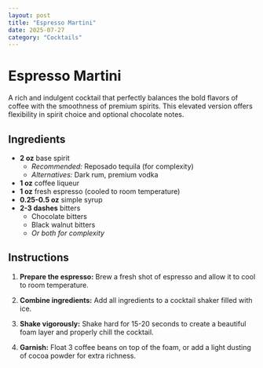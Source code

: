 ```yaml
---
layout: post
title: "Espresso Martini"
date: 2025-07-27
category: "Cocktails"
---
```


# Espresso Martini

A rich and indulgent cocktail that perfectly balances the bold flavors of coffee with the smoothness of premium spirits. This elevated version offers flexibility in spirit choice and optional chocolate notes.

## Ingredients

- **2 oz** base spirit
  - *Recommended:* Reposado tequila (for complexity)
  - *Alternatives:* Dark rum, premium vodka
- **1 oz** coffee liqueur
- **1 oz** fresh espresso (cooled to room temperature)
- **0.25-0.5 oz** simple syrup
- **2-3 dashes** bitters
  - Chocolate bitters
  - Black walnut bitters
  - *Or both for complexity*

## Instructions

1. **Prepare the espresso:** Brew a fresh shot of espresso and allow it to cool to room temperature.

2. **Combine ingredients:** Add all ingredients to a cocktail shaker filled with ice.

3. **Shake vigorously:** Shake hard for 15-20 seconds to create a beautiful foam layer and properly chill the cocktail.

4. **Garnish:** Float 3 coffee beans on top of the foam, or add a light dusting of cocoa powder for extra richness.